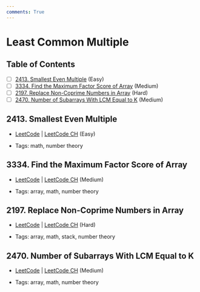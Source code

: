 ```yaml
---
comments: True
---
```


# Least Common Multiple

## Table of Contents

- [ ] [2413. Smallest Even Multiple](https://leetcode.cn/problems/smallest-even-multiple/) (Easy)
- [ ] [3334. Find the Maximum Factor Score of Array](https://leetcode.cn/problems/find-the-maximum-factor-score-of-array/) (Medium)
- [ ] [2197. Replace Non-Coprime Numbers in Array](https://leetcode.cn/problems/replace-non-coprime-numbers-in-array/) (Hard)
- [ ] [2470. Number of Subarrays With LCM Equal to K](https://leetcode.cn/problems/number-of-subarrays-with-lcm-equal-to-k/) (Medium)

## 2413. Smallest Even Multiple

-   [LeetCode](https://leetcode.com/problems/smallest-even-multiple/) | [LeetCode CH](https://leetcode.cn/problems/smallest-even-multiple/) (Easy)

-   Tags: math, number theory
## 3334. Find the Maximum Factor Score of Array

-   [LeetCode](https://leetcode.com/problems/find-the-maximum-factor-score-of-array/) | [LeetCode CH](https://leetcode.cn/problems/find-the-maximum-factor-score-of-array/) (Medium)

-   Tags: array, math, number theory
## 2197. Replace Non-Coprime Numbers in Array

-   [LeetCode](https://leetcode.com/problems/replace-non-coprime-numbers-in-array/) | [LeetCode CH](https://leetcode.cn/problems/replace-non-coprime-numbers-in-array/) (Hard)

-   Tags: array, math, stack, number theory
## 2470. Number of Subarrays With LCM Equal to K

-   [LeetCode](https://leetcode.com/problems/number-of-subarrays-with-lcm-equal-to-k/) | [LeetCode CH](https://leetcode.cn/problems/number-of-subarrays-with-lcm-equal-to-k/) (Medium)

-   Tags: array, math, number theory
